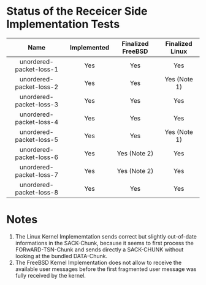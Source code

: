 # Status of the Receicer Side Implementation Tests

| Name                                           | Implemented   | Finalized FreeBSD   | Finalized Linux   |
| :--------------------------------------------: | :-----------: | :-----------------: | :---------------: |
| unordered-packet-loss-1                        | Yes           | Yes                 | Yes               |
| unordered-packet-loss-2                        | Yes           | Yes                 | Yes (Note 1)      |
| unordered-packet-loss-3                        | Yes           | Yes                 | Yes               |
| unordered-packet-loss-4                        | Yes           | Yes                 | Yes               |
| unordered-packet-loss-5                        | Yes           | Yes                 | Yes (Note 1)      |
| unordered-packet-loss-6                        | Yes           | Yes (Note 2)        | Yes               |
| unordered-packet-loss-7                        | Yes           | Yes (Note 2)        | Yes               |
| unordered-packet-loss-8                        | Yes           | Yes                 | Yes               |

# Notes
1. The Linux Kernel Implememtation sends correct but slightly out-of-date informations in the SACK-Chunk, because it seems
   to first process the FORwARD-TSN-Chunk and sends directly a SACK-CHUNK without looking at the bundled DATA-Chunk.
2. The FreeBSD Kernel Implementation does not allow to receive the available user messages before the first fragmented user message was 
   fully received by the kernel.
